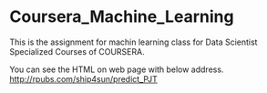 # Coursera_Machine_Learning

This is the assignment for machin learning class for Data Scientist Specialized Courses of COURSERA.

You can see the HTML on web page with below address. 
http://rpubs.com/ship4sun/predict_PJT
